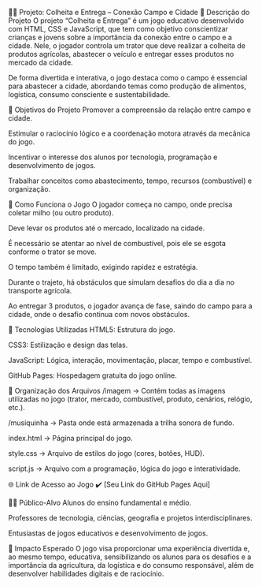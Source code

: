 🚜🌽 Projeto: Colheita e Entrega – Conexão Campo e Cidade
📝 Descrição do Projeto
O projeto “Colheita e Entrega” é um jogo educativo desenvolvido com HTML, CSS e JavaScript, que tem como objetivo conscientizar crianças e jovens sobre a importância da conexão entre o campo e a cidade. Nele, o jogador controla um trator que deve realizar a colheita de produtos agrícolas, abastecer o veículo e entregar esses produtos no mercado da cidade.

De forma divertida e interativa, o jogo destaca como o campo é essencial para abastecer a cidade, abordando temas como produção de alimentos, logística, consumo consciente e sustentabilidade.

🎯 Objetivos do Projeto
Promover a compreensão da relação entre campo e cidade.

Estimular o raciocínio lógico e a coordenação motora através da mecânica do jogo.

Incentivar o interesse dos alunos por tecnologia, programação e desenvolvimento de jogos.

Trabalhar conceitos como abastecimento, tempo, recursos (combustível) e organização.

🚗 Como Funciona o Jogo
O jogador começa no campo, onde precisa coletar milho (ou outro produto).

Deve levar os produtos até o mercado, localizado na cidade.

É necessário se atentar ao nível de combustível, pois ele se esgota conforme o trator se move.

O tempo também é limitado, exigindo rapidez e estratégia.

Durante o trajeto, há obstáculos que simulam desafios do dia a dia no transporte agrícola.

Ao entregar 3 produtos, o jogador avança de fase, saindo do campo para a cidade, onde o desafio continua com novos obstáculos.

🔧 Tecnologias Utilizadas
HTML5: Estrutura do jogo.

CSS3: Estilização e design das telas.

JavaScript: Lógica, interação, movimentação, placar, tempo e combustível.

GitHub Pages: Hospedagem gratuita do jogo online.

📁 Organização dos Arquivos
/imagem → Contém todas as imagens utilizadas no jogo (trator, mercado, combustível, produto, cenários, relógio, etc.).

/musiquinha → Pasta onde está armazenada a trilha sonora de fundo.

index.html → Página principal do jogo.

style.css → Arquivo de estilos do jogo (cores, botões, HUD).

script.js → Arquivo com a programação, lógica do jogo e interatividade.

🌐 Link de Acesso ao Jogo
✔️ [Seu Link do GitHub Pages Aqui]

👩‍🏫 Público-Alvo
Alunos do ensino fundamental e médio.

Professores de tecnologia, ciências, geografia e projetos interdisciplinares.

Entusiastas de jogos educativos e desenvolvimento de jogos.

🌟 Impacto Esperado
O jogo visa proporcionar uma experiência divertida e, ao mesmo tempo, educativa, sensibilizando os alunos para os desafios e a importância da agricultura, da logística e do consumo responsável, além de desenvolver habilidades digitais e de raciocínio.

